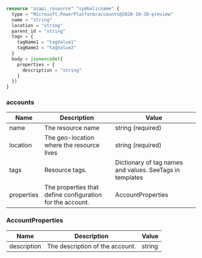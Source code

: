```terraform
resource "azapi_resource" "symbolicname" {
  type = "Microsoft.PowerPlatform/accounts@2020-10-30-preview"
  name = "string"
  location = "string"
  parent_id = "string"
  tags = {
    tagName1 = "tagValue1"
    tagName2 = "tagValue2"
  }
  body = jsonencode({
    properties = {
      description = "string"
    }
  })
}

```

### accounts

| Name | Description | Value |
|-|-|-|
| name | The resource name | string (required) |
| location | The geo-location where the resource lives | string (required) |
| tags | Resource tags. | Dictionary of tag names and values. SeeTags in templates |
| properties | The properties that define configuration for the account. | AccountProperties |


### AccountProperties

| Name | Description | Value |
|-|-|-|
| description | The description of the account. | string |


